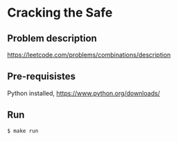 # Cracking the Safe

## Problem description
https://leetcode.com/problems/combinations/description

## Pre-requisistes
Python installed, https://www.python.org/downloads/

## Run

```
$ make run
```